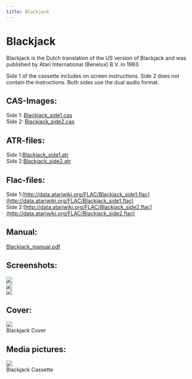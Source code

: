 ```yaml
---
title: Blackjack
---
```

# Blackjack  
Blackjack is the Dutch translation of the US version of Blackjack and was published by Atari International (Benelux) B.V. in 1983.  
  
Side 1 of the cassette includes on screen instructions. Side 2 does not contain the instructions. Both sides use the dual audio format.  
  
## CAS-Images:  
Side 1: [Blackjack_side1.cas](attachments/Blackjack_side1.cas)  
Side 2: [Blackjack_side2.cas](attachments/Blackjack_side2.cas)  
  
## ATR-files:  
Side 1:[Blackjack_side1.atr](attachments/Blackjack_side1.atr)  
Side 2:[Blackjack_side2.atr](attachments/Blackjack_side2.atr)  
  
## Flac-files:  
Side 1:[http://data.atariwiki.org/FLAC/Blackjack_side1.flac](http://data.atariwiki.org/FLAC/Blackjack_side1.flac)  
Side 2:[http://data.atariwiki.org/FLAC/Blackjack_side2.flac](http://data.atariwiki.org/FLAC/Blackjack_side2.flac)  
  
## Manual:  
[Blackjack_manual.pdf](attachments/Blackjack_manual.pdf)  
  
## Screenshots:  
![](attachments/blackjackscreenshot1.jpg)  
![](attachments/blackjackscreenshot2.jpg)  
![](attachments/blackjackscreenshot3.jpg)  
  
## Cover:  
![](attachments/Blackjack_cover.jpg)  
Blackjack Cover  
  
## Media pictures:  
![](attachments/Blackjack_cassette.jpg)  
Blackjack Cassette  
